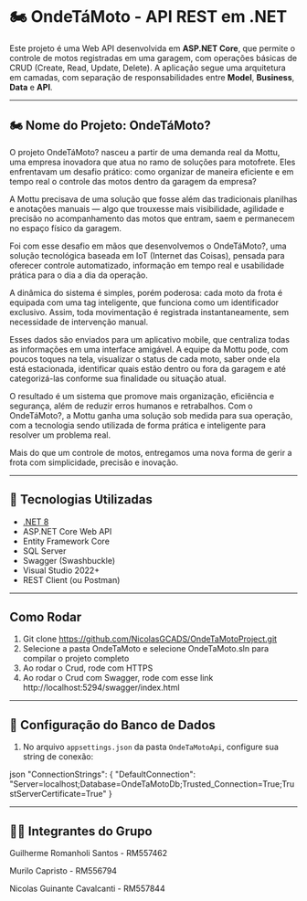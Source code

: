 # 🏍️ OndeTáMoto - API REST em .NET

Este projeto é uma Web API desenvolvida em **ASP.NET Core**, que permite o controle de motos registradas em uma garagem, com operações básicas de CRUD (Create, Read, Update, Delete). A aplicação segue uma arquitetura em camadas, com separação de responsabilidades entre **Model**, **Business**, **Data** e **API**.

---

## 🏍️ Nome do Projeto:  OndeTáMoto?

O projeto OndeTáMoto? nasceu a partir de uma demanda real da Mottu, uma empresa inovadora que atua no ramo de soluções para motofrete. Eles enfrentavam um desafio prático: como organizar de maneira eficiente e em tempo real o controle das motos dentro da garagem da empresa?

A Mottu precisava de uma solução que fosse além das tradicionais planilhas e anotações manuais — algo que trouxesse mais visibilidade, agilidade e precisão no acompanhamento das motos que entram, saem e permanecem no espaço físico da garagem.

Foi com esse desafio em mãos que desenvolvemos o OndeTáMoto?, uma solução tecnológica baseada em IoT (Internet das Coisas), pensada para oferecer controle automatizado, informação em tempo real e usabilidade prática para o dia a dia da operação.

A dinâmica do sistema é simples, porém poderosa: cada moto da frota é equipada com uma tag inteligente, que funciona como um identificador exclusivo. Assim, toda movimentação é registrada instantaneamente, sem necessidade de intervenção manual.

Esses dados são enviados para um aplicativo mobile, que centraliza todas as informações em uma interface amigável. A equipe da Mottu pode, com poucos toques na tela, visualizar o status de cada moto, saber onde ela está estacionada, identificar quais estão dentro ou fora da garagem e até categorizá-las conforme sua finalidade ou situação atual.

O resultado é um sistema que promove mais organização, eficiência e segurança, além de reduzir erros humanos e retrabalhos. Com o OndeTáMoto?, a Mottu ganha uma solução sob medida para sua operação, com a tecnologia sendo utilizada de forma prática e inteligente para resolver um problema real.

Mais do que um controle de motos, entregamos uma nova forma de gerir a frota com simplicidade, precisão e inovação.

---

## 🚀 Tecnologias Utilizadas

- [.NET 8](https://dotnet.microsoft.com/en-us/)
- ASP.NET Core Web API
- Entity Framework Core
- SQL Server
- Swagger (Swashbuckle)
- Visual Studio 2022+
- REST Client (ou Postman)

---

## Como Rodar 

1. Git clone https://github.com/NicolasGCADS/OndeTaMotoProject.git
2. Selecione a pasta OndeTaMoto e selecione OndeTaMoto.sln para compilar o projeto completo
3. Ao rodar o Crud, rode com HTTPS 
4. Ao rodar o Crud com Swagger, rode com esse link http://localhost:5294/swagger/index.html

---

## 🔧 Configuração do Banco de Dados

1. No arquivo `appsettings.json` da pasta `OndeTaMotoApi`, configure sua string de conexão:

json
"ConnectionStrings": {
  "DefaultConnection": "Server=localhost;Database=OndeTaMotoDb;Trusted_Connection=True;TrustServerCertificate=True"
}

--- 

## 🧑‍💻 Integrantes do Grupo

Guilherme Romanholi Santos - RM557462

Murilo Capristo - RM556794

Nicolas Guinante Cavalcanti - RM557844






